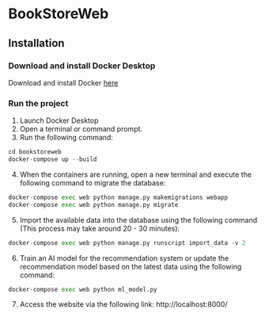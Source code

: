 # BookStoreWeb

## Installation

### Download and install Docker Desktop
Download and install Docker [here](https://www.docker.com/products/docker-desktop/)

### Run the project
1. Launch Docker Desktop
2. Open a terminal or command prompt.
3. Run the following command:
```python 
cd bookstoreweb
docker-compose up --build
```
4. When the containers are running, open a new terminal and execute the following command to migrate the database:
```python 
docker-compose exec web python manage.py makemigrations webapp
docker-compose exec web python manage.py migrate
```
5. Import the available data into the database using the following command (This process may take around 20 - 30 minutes):
```python 
docker-compose exec web python manage.py runscript import_data -v 2
```
6. Train an AI model for the recommendation system or update the recommendation model based on the latest data using the following command:
```python 
docker-compose exec web python ml_model.py
```
7. Access the website via the following link: http://localhost:8000/
